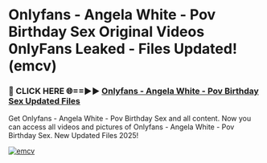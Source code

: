 # Onlyfans - Angela White - Pov Birthday Sex Original Videos 0nlyFans Leaked - Files Updated! (emcv)

<h3>🔴 CLICK HERE 🌐==►► <a href="https://tinyurl.com/2wckxsce" rel="nofollow">Onlyfans - Angela White - Pov Birthday Sex Updated Files</a></h3>

Get Onlyfans - Angela White - Pov Birthday Sex and all content. Now you can access all videos and pictures of Onlyfans - Angela White - Pov Birthday Sex. New Updated Files 2025!

[![emcv](https://i.imgur.com/AFduVYN.gif)](https://tinyurl.com/2wckxsce)
